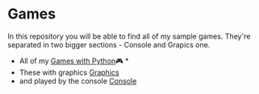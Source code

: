 # Games

In this repository you will be able to find all of my sample games. They're separated in two bigger sections - Console and Grapics one.

* All of my [Games with Python](https://github.com/sldimitrov/Projects/tree/main/GamesWithPython)🎮 *
* These with graphics [Graphics](https://github.com/sldimitrov/Projects/tree/main/GamesWithPython)
* and played by the console [Console](https://github.com/sldimitrov/Projects/tree/main/GamesWithPython)
